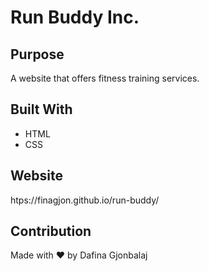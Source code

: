 # Run Buddy Inc.

## Purpose
A website that offers fitness training services.

## Built With
* HTML
* CSS

## Website
htps://finagjon.github.io/run-buddy/

## Contribution
Made with ❤️ by Dafina Gjonbalaj
